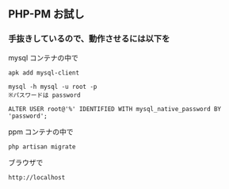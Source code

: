 ## PHP-PM お試し

### 手抜きしているので、動作させるには以下を

mysql コンテナの中で

```
apk add mysql-client

mysql -h mysql -u root -p
※パスワードは password

ALTER USER root@'%' IDENTIFIED WITH mysql_native_password BY 'password';
```

ppm コンテナの中で

```
php artisan migrate
```

ブラウザで

```
http://localhost
```
